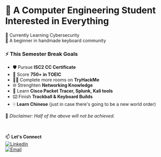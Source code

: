 # 👋 A Computer Engineering Student Interested in Everything

🔭 Currently Learning Cybersecurity  
🌱 A beginner in handmade keyboard community  

### ⚡ This Semester Break Goals
- 🛡️ Pursue **ISC2 CC Certificate**  
- 📖 Score **750+ in TOEIC**  
- 🏴‍☠️ Complete more rooms on **TryHackMe**  
- 🌐 Strenghten **Networking Knowledge**  
- 🔧 Learn **Cisco Packet Tracer, Splunk, Kali tools**  
- ⌨️ Finish **Trackball & Keyboard Builds**
- 🀄 **Learn Chinese** (just in case there's going to be a new world order)

📌 *Disclaimer: Half of the above will not be achieved.*  

<br></br>
📫 **Let's Connect**  
[![LinkedIn](https://img.shields.io/badge/LinkedIn-%230077B5.svg?style=for-the-badge&logo=linkedin&logoColor=white)](https://linkedin.com/in/apiratchai)  
[![Email](https://img.shields.io/badge/Email-D14836?style=for-the-badge&logo=gmail&logoColor=white)](mailto:apiratchai@kkumail.com)  

